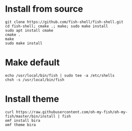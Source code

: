 # Install from source
~~~ Shell
git clone https://github.com/fish-shell/fish-shell.git
cd fish-shell; cmake .; make; sudo make install
sudo apt install cmake
cmake .
make
sudo make install
~~~

# Make default
~~~ Shell
echo /usr/local/bin/fish | sudo tee -a /etc/shells
chsh -s /usr/local/bin/fish
~~~

# Install theme
~~~ Shell
curl https://raw.githubusercontent.com/oh-my-fish/oh-my-fish/master/bin/install | fish
omf install bira
omf theme bira
~~~
